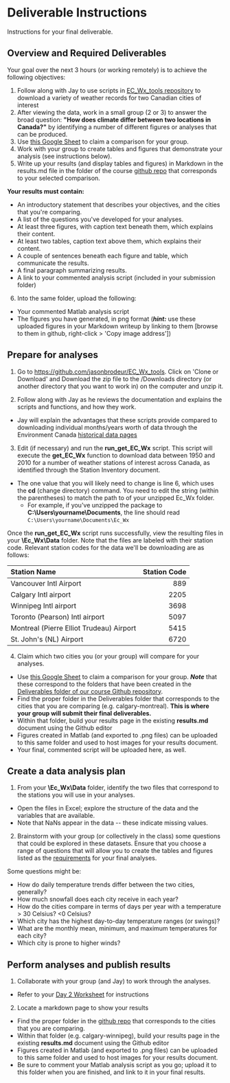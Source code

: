 # Deliverable Instructions
Instructions for your final deliverable. 

## Overview and Required Deliverables
Your goal over the next 3 hours (or working remotely) is to achieve the following objectives: 
1. Follow along with Jay to use scripts in [EC_Wx_tools repository](https://github.com/jasonbrodeur/EC_Wx_tools) to download a variety of weather records for two Canadian cities of interest 
2. After viewing the data, work in a small group (2 or 3) to answer the broad question: **"How does climate differ between two locations in Canada?"** by identifying a number of different figures or analyses that can be produced.
3. Use [this Google Sheet](https://goo.gl/gUWBrS) to claim a comparison for your group. 
4. Work with your group to create tables and figures that demonstrate your analysis (see instructions below). 
5. Write up your results (and display tables and figures) in Markdown in the results.md file in the folder of the course [github repo](https://github.com/3IE1/SciComp-2019/tree/master/Deliverables) that corresponds to your selected comparison.  

**Your results must contain:** 
  - An introductory statement that describes your objectives, and the cities that you're comparing.
  - A list of the questions you've developed for your analyses.
  - At least three figures, with caption text beneath them, which explains their content.
  - At least two tables, caption text above them, which explains their content.
  - A couple of sentences beneath each figure and table, which communicate the results.
  - A final paragraph summarizing results. 
  - A link to your commented analysis script (included in your submission folder)
6. Into the same folder, upload the following: 
 - Your commented Matlab analysis script 
 - The figures you have generated, in png format (***hint:*** use these uploaded figures in your Markdown writeup by linking to them [browse to them in github, right-click > 'Copy image address'])

## Prepare for analyses
1. Go to https://github.com/jasonbrodeur/EC_Wx_tools. Click on 'Clone or Download' and Download the zip file to the /Downloads directory (or another directory that you want to work in) on the computer and unzip it.

2. Follow along with Jay as he reviews the documentation and explains the scripts and functions, and how they work.
  - Jay will explain the advantages that these scripts provide compared to downloading individual months/years worth of data through the Environment Canada [historical data pages](http://climate.weather.gc.ca/climate_data/hourly_data_e.html?hlyRange=1953-01-01%7C2013-06-13&dlyRange=1937-11-01%7C2013-06-13&mlyRange=1937-01-01%7C2013-06-01&StationID=5097&Prov=ON&urlExtension=_e.html&searchType=stnName&optLimit=yearRange&StartYear=1840&EndYear=2019&selRowPerPage=25&Line=0&searchMethod=contains&Month=6&Day=13&txtStationName=Pearson&timeframe=1&Year=2013)

3. Edit (if necessary) and run the **run_get_EC_Wx** script. This script will execute the **get_EC_Wx** function to download data between 1950 and 2010 for a number of weather stations of interest across Canada, as identified through the Station Inventory document. 
  - The one value that you will likely need to change is line 6, which uses the **cd** (change directory) command. You need to edit the string (within the parentheses) to match the path to of your unzipped Ec_Wx folder.   
    - For example, if you've unzipped the package to **C:\Users\yourname\Documents**, the line should read ```C:\Users\yourname\Documents\Ec_Wx```

Once the **run_get_EC_Wx** script runs successfully, view the resulting files in your **\Ec_Wx\Data** folder. Note that the files are labeled with their station code. Relevant station codes for the data we'll be downloading are as follows: 

|Station Name|Station Code|
|:---|---:|
|Vancouver Intl Airport|889|
|Calgary Intl airport|2205|
|Winnipeg Intl airport|3698|
|Toronto (Pearson) Intl airport|5097|
|Montreal (Pierre Elliot Trudeau) Airport|5415|
|St. John's (NL) Airport|6720|

4. Claim which two cities you (or your group) will compare for your analyses.
  - Use [this Google Sheet](https://goo.gl/gUWBrS) to claim a comparison for your group. ***Note*** that these correspond to the folders that have been created in the [Deliverables folder of our course Github repository](https://github.com/3IE1/SciComp-2019/tree/master/Deliverables). 
 - Find the proper folder in the Deliverables folder that corresponds to the cities that you are comparing (e.g. calgary-montreal). **This is where your group will submit their final deliverables.**
- Within that folder, build your results page in the existing **results.md** document using the Github editor 
- Figures created in Matlab (and exported to .png files) can be uploaded to this same folder and used to host images for your results document.
- Your final, commented script will be uploaded here, as well.

## Create a data analysis plan  
1. From your **\Ec_Wx\Data** folder, identify the two files that correspond to the stations you will use in your analyses. 
  - Open the files in Excel; explore the structure of the data and the variables that are available. 
  - Note that NaNs appear in the data -- these indicate missing values. 

2. Brainstorm with your group (or collectively in the class) some questions that could be explored in these datasets. Ensure that you choose a range of questions that will allow you to create the tables and figures listed as the [requirements](https://github.com/3IE1/SciComp-2019/blob/master/Materials/Deliverable_Instructions.md#overview-and-required-deliverables) for your final analyses.  

Some questions might be:
  - How do daily temperature trends differ between the two cities, generally? 
  - How much snowfall does each city receive in each year?  
  - How do the cities compare in terms of days per year with a temperature > 30 Celsius? <0 Celsius?
  - Which city has the highest day-to-day temperature ranges (or swings)?
  - What are the monthly mean, minimum, and maximum temperatures for each city? 
  - Which city is prone to higher winds?

## Perform analyses and publish results
1. Collaborate with your group (and Jay) to work through the analyses. 
  - Refer to your [Day 2 Worksheet](https://github.com/3IE1/SciComp-2019/edit/master/Materials/Worksheet-day2.md) for instructions

2. Locate a markdown page to show your results
- Find the proper folder in the [github repo](https://github.com/3IE1/SciComp-2019/tree/master/Deliverables) that corresponds to the cities that you are comparing. 
- Within that folder (e.g. calgary-winnipeg), build your results page in the existing **results.md** document using the Github editor 
- Figures created in Matlab (and exported to .png files) can be uploaded to this same folder and used to host images for your results document.
- Be sure to comment your Matlab analysis script as you go; upload it to this folder when you are finished, and link to it in your final results. 
